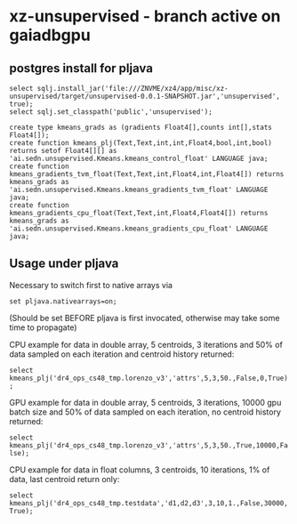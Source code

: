 # xz-unsupervised - branch active on gaiadbgpu

## postgres install for pljava 
```
select sqlj.install_jar('file:///ZNVME/xz4/app/misc/xz-unsupervised/target/unsupervised-0.0.1-SNAPSHOT.jar','unsupervised', true);
select sqlj.set_classpath('public','unsupervised');

create type kmeans_grads as (gradients Float4[],counts int[],stats Float4[]);
create function kmeans_plj(Text,Text,int,int,Float4,bool,int,bool) returns setof Float4[][] as 'ai.sedn.unsupervised.Kmeans.kmeans_control_float' LANGUAGE java;
create function kmeans_gradients_tvm_float(Text,Text,int,Float4,int,Float4[]) returns  kmeans_grads as 'ai.sedn.unsupervised.Kmeans.kmeans_gradients_tvm_float' LANGUAGE java;
create function kmeans_gradients_cpu_float(Text,Text,int,Float4,Float4[]) returns kmeans_grads as 'ai.sedn.unsupervised.Kmeans.kmeans_gradients_cpu_float' LANGUAGE java;
```
## Usage under pljava

Necessary to switch first to native arrays via
```
set pljava.nativearrays=on;
```
(Should be set BEFORE pljava is first invocated, otherwise may take some time to propagate)

CPU example for data in double array, 5 centroids, 3 iterations and 50% of data sampled on each iteration and centroid history returned: 

`select kmeans_plj('dr4_ops_cs48_tmp.lorenzo_v3','attrs',5,3,50.,False,0,True);`

GPU example for data in double array, 5 centroids, 3 iterations, 10000 gpu batch size and 50% of data sampled on each iteration, no centroid history returned: 

`select kmeans_plj('dr4_ops_cs48_tmp.lorenzo_v3','attrs',5,3,50.,True,10000,False);`

CPU example for data in float columns, 3 centroids, 10 iterations, 1% of data, last centroid return only:

`select kmeans_plj('dr4_ops_cs48_tmp.testdata','d1,d2,d3',3,10,1.,False,30000,True);`
